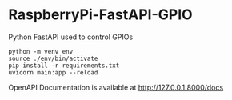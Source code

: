 # RaspberryPi-FastAPI-GPIO
Python FastAPI used to control GPIOs

```
python -m venv env
source ./env/bin/activate
pip install -r requirements.txt
uvicorn main:app --reload
```

OpenAPI Documentation is available at http://127.0.0.1:8000/docs
